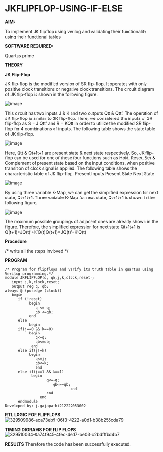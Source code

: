 # JKFLIPFLOP-USING-IF-ELSE

**AIM:** 

To implement  JK flipflop using verilog and validating their functionality using their functional tables

**SOFTWARE REQUIRED:**

Quartus prime

**THEORY**

**JK Flip-Flop**

JK flip-flop is the modified version of SR flip-flop. It operates with only positive clock transitions or negative clock transitions. The circuit diagram of JK flip-flop is shown in the following figure.

![image](https://github.com/naavaneetha/JKFLIPFLOP-USING-IF-ELSE/assets/154305477/a649c30b-232b-4558-b188-fd6c09845180)


This circuit has two inputs J & K and two outputs Qtt & Qtt’. The operation of JK flip-flop is similar to SR flip-flop. Here, we considered the inputs of SR flip-flop as S = J Qtt’ and R = KQtt in order to utilize the modified SR flip-flop for 4 combinations of inputs. The following table shows the state table of JK flip-flop.

![image](https://github.com/naavaneetha/JKFLIPFLOP-USING-IF-ELSE/assets/154305477/c4360742-e8a8-4937-b089-c46c0433f9a3)

 
Here, Qtt & Qt+1t+1 are present state & next state respectively. So, JK flip-flop can be used for one of these four functions such as Hold, Reset, Set & Complement of present state based on the input conditions, when positive transition of clock signal is applied. The following table shows the characteristic table of JK flip-flop. Present Inputs Present State Next State
 
![image](https://github.com/naavaneetha/JKFLIPFLOP-USING-IF-ELSE/assets/154305477/6c275261-a6d5-4c37-a3a7-1e88ca11c4cd)

By using three variable K-Map, we can get the simplified expression for next state, Qt+1t+1. Three variable K-Map for next state, Qt+1t+1 is shown in the following figure.
 
![image](https://github.com/naavaneetha/JKFLIPFLOP-USING-IF-ELSE/assets/154305477/5174f41b-0ce0-4329-a372-6d1943ea6673)

The maximum possible groupings of adjacent ones are already shown in the figure. Therefore, the simplified expression for next state Qt+1t+1 is Q(t+1)=JQ(t)′+K′Q(t)Q(t+1)=JQ(t)′+K′Q(t)

**Procedure**

/* write all the steps invloved */

**PROGRAM**
~~~
/* Program for flipflops and verify its truth table in quartus using Verilog programming.*/
module JKFLIPFLOP(q, qb,j,k,clock,reset);
   input j,k,clock,reset;
   output reg q, qb;    
always @ (posedge (clock))
   begin 
      if (!reset)
           begin
              q <= q;
              qb <=qb;
           end   
      else
           begin
      if(j==0 && k==0)
           begin
   		      q<=q;
   		      qb<=qb;
   	      	end
   	  else if(j!=k)
           begin
   		      q<=j;
   		      qb<=k;
   		      end
   	  else if(j==1 && k==1)
   	        begin
   		           q<=~q;
   		              qb<=~qb;
   		                      end
                   end
                end	
      endmodule
Developed by: j.gajapathi212222053002
~~~
**RTL LOGIC FOR FLIPFLOPS**
![329509986-aca73eb9-06f3-4222-a0d1-b38b255cda79](https://github.com/04Varsha/JKFLIPFLOP-USING-IF-ELSE/assets/149035374/84cbcf9e-13f5-4361-b2ad-63c0b85495a0)

**TIMING DIGRAMS FOR FLIP FLOPS**
![329510034-0a74f945-4fec-4ed7-be03-c2bdfffbd4b7](https://github.com/04Varsha/JKFLIPFLOP-USING-IF-ELSE/assets/149035374/7282ba99-6907-4725-b503-ee51aef5f48f)

**RESULTS**
Therefore the code has been successfully executed.
